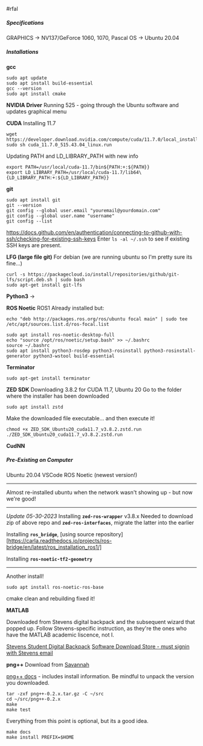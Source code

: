 #rfal

##### Specifications
GRAPHICS -> NV137/GeForce 1060, 1070, Pascal
OS -> Ubuntu 20.04

##### Installations
**gcc**
```
sudo apt update
sudo apt install build-essential
gcc --version
sudo apt install cmake
```

**NVIDIA Driver**
Running 525 - going through the Ubuntu software and updates graphical menu

**CUDA**
Installing 11.7
```
wget https://developer.download.nvidia.com/compute/cuda/11.7.0/local_installers/cuda_11.7.0_515.43.04_linux.run
sudo sh cuda_11.7.0_515.43.04_linux.run
```

Updating PATH and LD_LIBRARY_PATH with new info
```
export PATH=/usr/local/cuda-11.7/bin${PATH:+:${PATH}}
export LD_LIBRARY_PATH=/usr/local/cuda-11.7/lib64\{LD_LIBRARY_PATH:+:${LD_LIBRARY_PATH}}
```

**git**
```
sudo apt install git
git --version
git config --global user.email "youremail@yourdomain.com"
git config --global user.name "username"
git config --list
```
https://docs.github.com/en/authentication/connecting-to-github-with-ssh/checking-for-existing-ssh-keys
Enter ```ls -al ~/.ssh```  to see if existing SSH keys are present.

**LFG (large file git)**
For debian (we are running ubuntu so I'm pretty sure its fine...)
```
curl -s https://packagecloud.io/install/repositories/github/git-lfs/script.deb.sh | sudo bash
sudo apt-get install git-lfs
```

**Python3** -> 

**ROS Noetic**
ROS1
Already installed but:
```
echo "deb http://packages.ros.org/ros/ubuntu focal main" | sudo tee /etc/apt/sources.list.d/ros-focal.list
```
```
sudo apt install ros-noetic-desktop-full
echo "source /opt/ros/noetic/setup.bash" >> ~/.bashrc
source ~/.bashrc
sudo apt install python3-rosdep python3-rosinstall python3-rosinstall-generator python3-wstool build-essential
```

**Terminator**
```
sudo apt-get install terminator
```

**ZED SDK**
Downloading 3.8.2 for CUDA 11.7, Ubuntu 20
Go to the folder where the installer has been downloaded
```
sudo apt install zstd
```
Make the downloaded file executable... and then execute it! 
```
chmod +x ZED_SDK_Ubuntu20_cuda11.7_v3.8.2.zstd.run
./ZED_SDK_Ubuntu20_cuda11.7_v3.8.2.zstd.run
```

**CudNN**



##### Pre-Existing on Computer
Ubuntu 20.04
VSCode
ROS Noetic (newest version!)

---

Almost re-installed ubuntu when the network wasn't showing up - but now we're good! 


---

*Update 05-30-2023*
Installing **`zed-ros-wrapper`** v3.8.x
Needed to download zip of above repo and **`zed-ros-interfaces`**, migrate the latter into the earlier

Installing **`ros_bridge`**, [using source repository][https://carla.readthedocs.io/projects/ros-bridge/en/latest/ros_installation_ros1/]

Installing **`ros-noetic-tf2-geometry`**

--- 
Another install!
```
sudo apt install ros-noetic-ros-base
```

cmake clean and rebuilding fixed it!


**MATLAB**

Downloaded from Stevens digital backpack and the subsequent wizard that popped up. Follow Stevens-specific instruction, as they're the ones who have the MATLAB academic liscence, not I.

[Stevens Student Digital Backpack](https://www.stevens.edu/tools/student-digital-backpack)
[Software Download Store - must signin with Stevens email](https://software.stevens.edu/)

**png++**
Download from [Savannah](https://savannah.nongnu.org/projects/pngpp/)

[png++ docs](https://www.nongnu.org/pngpp/doc/0.2.9/) - includes install information. Be mindful to unpack the version you downloaded.

```
tar -zxf png++-0.2.x.tar.gz -C ~/src
cd ~/src/png++-0.2.x
make
make test
```

Everything from this point is optional, but its a good idea. 

```
make docs
make install PREFIX=$HOME
```